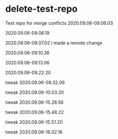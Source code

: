 # delete-test-repo
Test repo for merge conflicts 
2020.09.06-09.06.03

2020.09.06-09.06.19

2020.09.06-09.07.02
I made a remote change

2020.09.06-09.10.36

2020.09.06-09.13.06

2020.09.06-09.22.20

tweak 2020.09.06-09.32.06

tweak 2020.09.06-10.03.20

tweak 2020.09.06-15.28.56

tweak 2020.09.06-15.48.22

tweak 2020.09.06-15.51.20

tweak 2020.09.06-16.02.16

